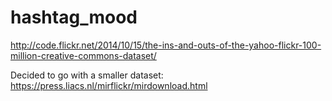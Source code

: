 # hashtag_mood

http://code.flickr.net/2014/10/15/the-ins-and-outs-of-the-yahoo-flickr-100-million-creative-commons-dataset/

Decided to go with a smaller dataset:
https://press.liacs.nl/mirflickr/mirdownload.html
